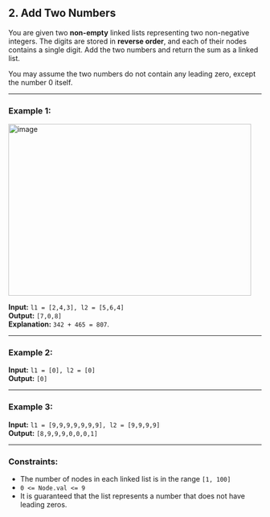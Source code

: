 ## 2. Add Two Numbers

You are given two **non-empty** linked lists representing two non-negative integers. The digits are stored in **reverse order**, and each of their nodes contains a single digit. Add the two numbers and return the sum as a linked list.

You may assume the two numbers do not contain any leading zero, except the number 0 itself.

---

### Example 1:
<img width="483" height="342" alt="image" src="https://github.com/user-attachments/assets/0f195779-a298-4c8e-a13b-4fb694368198" />

**Input:** `l1 = [2,4,3], l2 = [5,6,4]`  
**Output:** `[7,0,8]`  
**Explanation:** `342 + 465 = 807`.

---

### Example 2:

**Input:** `l1 = [0], l2 = [0]`  
**Output:** `[0]`

---

### Example 3:

**Input:** `l1 = [9,9,9,9,9,9,9], l2 = [9,9,9,9]`  
**Output:** `[8,9,9,9,0,0,0,1]`

---

### Constraints:

- The number of nodes in each linked list is in the range `[1, 100]`
- `0 <= Node.val <= 9`
- It is guaranteed that the list represents a number that does not have leading zeros.
